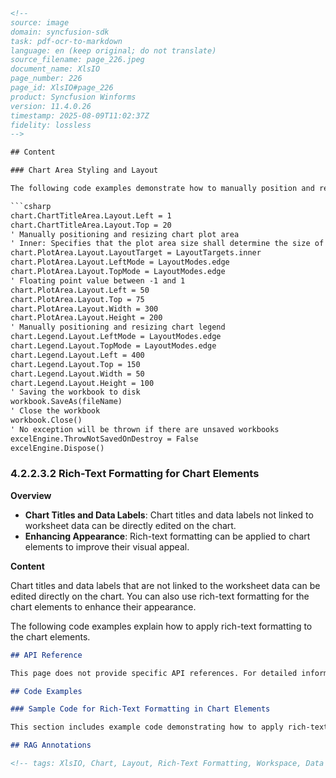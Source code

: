 ```html
<!--
source: image
domain: syncfusion-sdk
task: pdf-ocr-to-markdown
language: en (keep original; do not translate)
source_filename: page_226.jpeg
document_name: XlsIO
page_number: 226
page_id: XlsIO#page_226
product: Syncfusion Winforms
version: 11.4.0.26
timestamp: 2025-08-09T11:02:37Z
fidelity: lossless
-->

## Content

### Chart Area Styling and Layout

The following code examples demonstrate how to manually position and resize chart elements, such as the chart title area, plot area, and legend, within a chart:

```csharp
chart.ChartTitleArea.Layout.Left = 1
chart.ChartTitleArea.Layout.Top = 20
' Manually positioning and resizing chart plot area
' Inner: Specifies that the plot area size shall determine the size of the plot area without including the tick marks and axis labels
chart.PlotArea.Layout.LayoutTarget = LayoutTargets.inner
chart.PlotArea.Layout.LeftMode = LayoutModes.edge
chart.PlotArea.Layout.TopMode = LayoutModes.edge
' Floating point value between -1 and 1
chart.PlotArea.Layout.Left = 50
chart.PlotArea.Layout.Top = 75
chart.PlotArea.Layout.Width = 300
chart.PlotArea.Layout.Height = 200
' Manually positioning and resizing chart legend
chart.Legend.Layout.LeftMode = LayoutModes.edge
chart.Legend.Layout.TopMode = LayoutModes.edge
chart.Legend.Layout.Left = 400
chart.Legend.Layout.Top = 150
chart.Legend.Layout.Width = 50
chart.Legend.Layout.Height = 100
' Saving the workbook to disk
workbook.SaveAs(fileName)
' Close the workbook
workbook.Close()
' No exception will be thrown if there are unsaved workbooks
excelEngine.ThrowNotSavedOnDestroy = False
excelEngine.Dispose()
```

### 4.2.2.3.2 Rich-Text Formatting for Chart Elements

**Overview**

- **Chart Titles and Data Labels**: Chart titles and data labels not linked to worksheet data can be directly edited on the chart.
- **Enhancing Appearance**: Rich-text formatting can be applied to chart elements to improve their visual appeal.

**Content**

Chart titles and data labels that are not linked to the worksheet data can be edited directly on the chart. You can also use rich-text formatting for the chart elements to enhance their appearance.

The following code examples explain how to apply rich-text formatting to the chart elements.
```markdown
## API Reference

This page does not provide specific API references. For detailed information on `LayoutTargets`, `LayoutModes`, and other relevant members, refer to the Syncfusion XlsIO API documentation.

## Code Examples

### Sample Code for Rich-Text Formatting in Chart Elements

This section includes example code demonstrating how to apply rich-text formatting to chart elements. Additional examples can be found in the Syncfusion XlsIO documentation.

## RAG Annotations

<!-- tags: XlsIO, Chart, Layout, Rich-Text Formatting, Workspace, Data Labels, UI, Formatting, Elements, Chart Styles, Workbook, LayoutModes, LayoutTargets, Visual Appeal, Enhancing Appearance, Direct Editing -->
```
```